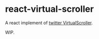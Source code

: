 # react-virtual-scroller

A react implement of [twitter VirtualScroller](http://itsze.ro/blog/2017/04/09/infinite-list-and-react.html).

WIP.
